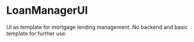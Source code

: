 # LoanManagerUI
UI as template for mortgage lending management. No backend and basic template for further use.
